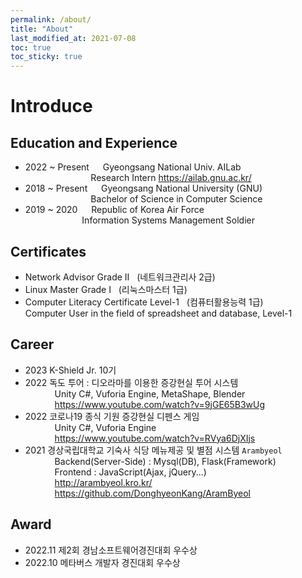 ```yaml
---
permalink: /about/
title: "About"
last_modified_at: 2021-07-08
toc: true
toc_sticky: true
---
```


# Introduce
## Education and Experience
- 2022 ~ Present &emsp; Gyeongsang National Univ. AILab
<br> &ensp; &emsp; &emsp; &emsp; &emsp; &ensp; &ensp; Research Intern <https://ailab.gnu.ac.kr/>
- 2018 ~ Present &emsp; Gyeongsang National University (GNU)
<br> &ensp; &emsp; &emsp; &emsp; &emsp; &ensp; &ensp; Bachelor of Science in Computer Science
- 2019 ~ 2020 &emsp; Republic of Korea Air Force
<br> &ensp; &ensp; &ensp; &emsp; &emsp; &ensp; &ensp; Information Systems Management Soldier

## Certificates
- Network Advisor Grade Ⅱ &nbsp; (네트워크관리사 2급)
- Linux Master Grade Ⅰ &nbsp; (리눅스마스터 1급)
- Computer Literacy Certificate Level-1 &nbsp; (컴퓨터활용능력 1급)
<br> Computer User in the field of spreadsheet and database, Level-1

## Career   
- 2023 K-Shield Jr. 10기   
- 2022 독도 투어 : 디오라마를 이용한 증강현실 투어 시스템
<br> &ensp; &emsp; &emsp; Unity C#, Vuforia Engine, MetaShape, Blender
<br> &ensp; &emsp; &emsp; <https://www.youtube.com/watch?v=9jGE65B3wUg>   
- 2022 코로나19 종식 기원 증강현실 디펜스 게임
<br> &ensp; &emsp; &emsp; Unity C#, Vuforia Engine
<br> &ensp; &emsp; &emsp; <https://www.youtube.com/watch?v=RVya6DjXIjs>   
- 2021 경상국립대학교 기숙사 식당 메뉴제공 및 별점 시스템 `Arambyeol`
<br> &ensp; &emsp; &emsp; Backend(Server-Side) : Mysql(DB), Flask(Framework)
<br> &ensp; &emsp; &emsp; Frontend : JavaScript(Ajax, jQuery...)
<br> &ensp; &emsp; &emsp; <http://arambyeol.kro.kr/>
<br> &ensp; &emsp; &emsp; <https://github.com/DonghyeonKang/AramByeol>

## Award   
- 2022.11 제2회 경남소프트웨어경진대회 우수상  
- 2022.10 메타버스 개발자 경진대회 우수상   
 



